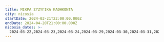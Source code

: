 ```yaml
---
title: ΜΙΚΡΑ ΣΥΖΥΓΙΚΑ ΚΑΘΗΚΟΝΤΑ
city: nicosia
startDate: 2024-03-21T22:00:00.000Z
endDate: 2024-04-20T21:00:00.000Z
nicosia_dates: >-
  2024-03-22,2024-03-23,2024-03-24,2024-03-29,2024-03-30,2024-03-31,2024-04-06,2024-04-7,2024-04-12,2024-04-13,2024-04-14,2024-04-19,2024-04-20,2024-04-21
---
```


